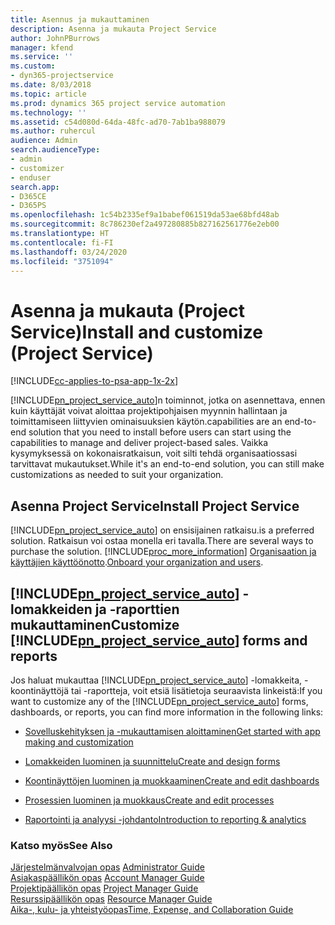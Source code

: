 ```yaml
---
title: Asennus ja mukauttaminen
description: Asenna ja mukauta Project Service
author: JohnPBurrows
manager: kfend
ms.service: ''
ms.custom:
- dyn365-projectservice
ms.date: 8/03/2018
ms.topic: article
ms.prod: dynamics 365 project service automation
ms.technology: ''
ms.assetid: c54d080d-64da-48fc-ad70-7ab1ba988079
ms.author: ruhercul
audience: Admin
search.audienceType:
- admin
- customizer
- enduser
search.app:
- D365CE
- D365PS
ms.openlocfilehash: 1c54b2335ef9a1babef061519da53ae68bfd48ab
ms.sourcegitcommit: 8c786230ef2a497280885b827162561776e2eb00
ms.translationtype: HT
ms.contentlocale: fi-FI
ms.lasthandoff: 03/24/2020
ms.locfileid: "3751094"
---
```

# <a name="install-and-customize-project-service"></a><span data-ttu-id="5df51-103">Asenna ja mukauta (Project Service)</span><span class="sxs-lookup"><span data-stu-id="5df51-103">Install and customize (Project Service)</span></span>

[!INCLUDE[cc-applies-to-psa-app-1x-2x](../includes/cc-applies-to-psa-app-1x-2x.md)]

[!INCLUDE[pn_project_service_auto](../includes/pn-project-service-auto.md)]<span data-ttu-id="5df51-104">n toiminnot, jotka on asennettava, ennen kuin käyttäjät voivat aloittaa projektipohjaisen myynnin hallintaan ja toimittamiseen liittyvien ominaisuuksien käytön.</span><span class="sxs-lookup"><span data-stu-id="5df51-104">capabilities are an end-to-end solution that you need to install before users can start using the capabilities to manage and deliver project-based sales.</span></span> <span data-ttu-id="5df51-105">Vaikka kysymyksessä on kokonaisratkaisun, voit silti tehdä organisaatiossasi tarvittavat mukautukset.</span><span class="sxs-lookup"><span data-stu-id="5df51-105">While it's an end-to-end solution, you can still make customizations as needed to suit your organization.</span></span>  
<!-- TODO: I expect to find the information on how to get and install this here. Please find that and add it here. Same for Project Service.--> 
  
## <a name="install-project-service"></a><span data-ttu-id="5df51-106">Asenna Project Service</span><span class="sxs-lookup"><span data-stu-id="5df51-106">Install Project Service</span></span>  
 [!INCLUDE[pn_project_service_auto](../includes/pn-project-service-auto.md)] <span data-ttu-id="5df51-107">on ensisijainen ratkaisu.</span><span class="sxs-lookup"><span data-stu-id="5df51-107">is a preferred solution.</span></span> <span data-ttu-id="5df51-108">Ratkaisun voi ostaa monella eri tavalla.</span><span class="sxs-lookup"><span data-stu-id="5df51-108">There are several ways to purchase the solution.</span></span> [!INCLUDE[proc_more_information](../includes/proc-more-information.md)] <span data-ttu-id="5df51-109">[Organisaation ja käyttäjien käyttöönotto](../admin/onboard-your-organization-and-users-to-dynamics-365-online.md).</span><span class="sxs-lookup"><span data-stu-id="5df51-109">[Onboard your organization and users](../admin/onboard-your-organization-and-users-to-dynamics-365-online.md).</span></span>  
  
## <a name="customize-pn_project_service_auto-forms-and-reports"></a><span data-ttu-id="5df51-110">[!INCLUDE[pn_project_service_auto](../includes/pn-project-service-auto.md)] -lomakkeiden ja -raporttien mukauttaminen</span><span class="sxs-lookup"><span data-stu-id="5df51-110">Customize [!INCLUDE[pn_project_service_auto](../includes/pn-project-service-auto.md)] forms and reports</span></span>  
 <span data-ttu-id="5df51-111">Jos haluat mukauttaa [!INCLUDE[pn_project_service_auto](../includes/pn-project-service-auto.md)] -lomakkeita, -koontinäyttöjä tai -raportteja, voit etsiä lisätietoja seuraavista linkeistä:</span><span class="sxs-lookup"><span data-stu-id="5df51-111">If you want to customize any of the [!INCLUDE[pn_project_service_auto](../includes/pn-project-service-auto.md)] forms, dashboards, or reports, you can find more information in the following links:</span></span>  
  
- [<span data-ttu-id="5df51-112">Sovelluskehityksen ja -mukauttamisen aloittaminen</span><span class="sxs-lookup"><span data-stu-id="5df51-112">Get started with app making and customization</span></span>](../customize/getting-started-customization.md)  
  
- [<span data-ttu-id="5df51-113">Lomakkeiden luominen ja suunnittelu</span><span class="sxs-lookup"><span data-stu-id="5df51-113">Create and design forms</span></span>](../customize/create-design-forms.md)  
  
- [<span data-ttu-id="5df51-114">Koontinäyttöjen luominen ja muokkaaminen</span><span class="sxs-lookup"><span data-stu-id="5df51-114">Create and edit dashboards</span></span>](../customize/create-edit-dashboards.md)  
  
- [<span data-ttu-id="5df51-115">Prosessien luominen ja muokkaus</span><span class="sxs-lookup"><span data-stu-id="5df51-115">Create and edit processes</span></span>](../customize/guide-staff-through-common-tasks-processes.md)  
  
- [<span data-ttu-id="5df51-116">Raportointi ja analyysi -johdanto</span><span class="sxs-lookup"><span data-stu-id="5df51-116">Introduction to reporting & analytics</span></span>](../analytics/reporting-analytics-with-dynamics-365.md)  
  
### <a name="see-also"></a><span data-ttu-id="5df51-117">Katso myös</span><span class="sxs-lookup"><span data-stu-id="5df51-117">See Also</span></span>  
 <span data-ttu-id="5df51-118">[Järjestelmänvalvojan opas](../project-service/admin-guide.md) </span><span class="sxs-lookup"><span data-stu-id="5df51-118">[Administrator Guide](../project-service/admin-guide.md) </span></span>  
 <span data-ttu-id="5df51-119">[Asiakaspäällikön opas](../project-service/account-manager-guide.md) </span><span class="sxs-lookup"><span data-stu-id="5df51-119">[Account Manager Guide](../project-service/account-manager-guide.md) </span></span>  
 <span data-ttu-id="5df51-120">[Projektipäällikön opas](../project-service/project-manager-guide.md) </span><span class="sxs-lookup"><span data-stu-id="5df51-120">[Project Manager Guide](../project-service/project-manager-guide.md) </span></span>  
 <span data-ttu-id="5df51-121">[Resurssipäällikön opas](../project-service/resource-manager-guide.md) </span><span class="sxs-lookup"><span data-stu-id="5df51-121">[Resource Manager Guide](../project-service/resource-manager-guide.md) </span></span>  
 [<span data-ttu-id="5df51-122">Aika-, kulu- ja yhteistyöopas</span><span class="sxs-lookup"><span data-stu-id="5df51-122">Time, Expense, and Collaboration Guide</span></span>](../project-service/time-expense-collaboration-guide.md)
